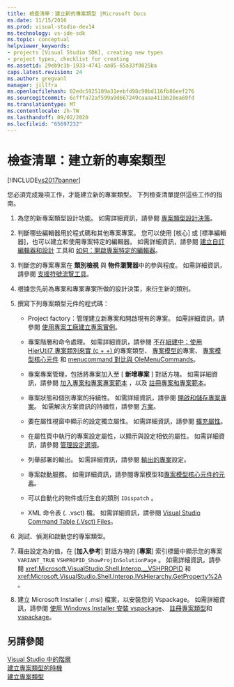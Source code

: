 ```yaml
---
title: 檢查清單：建立新的專案類型 |Microsoft Docs
ms.date: 11/15/2016
ms.prod: visual-studio-dev14
ms.technology: vs-ide-sdk
ms.topic: conceptual
helpviewer_keywords:
- projects [Visual Studio SDK], creating new types
- project types, checklist for creating
ms.assetid: 29eb9c3b-1933-4741-aa85-65a33f0825ba
caps.latest.revision: 24
ms.author: gregvanl
manager: jillfra
ms.openlocfilehash: 02edc5925109a31eebfd98c90bd116fb86eef276
ms.sourcegitcommit: 6cfffa72af599a9d667249caaaa411bb28ea69fd
ms.translationtype: MT
ms.contentlocale: zh-TW
ms.lasthandoff: 09/02/2020
ms.locfileid: "65697232"
---
```

# <a name="checklist-creating-new-project-types"></a>檢查清單：建立新的專案類型
[!INCLUDE[vs2017banner](../../includes/vs2017banner.md)]

您必須完成幾項工作，才能建立新的專案類型。 下列檢查清單提供這些工作的指南。  
  
1. 為您的新專案類型設計功能。 如需詳細資訊，請參閱 [專案類型設計決策](../../extensibility/internals/project-type-design-decisions.md)。  
  
2. 判斷哪些編輯器用於程式碼和其他專案專案。 您可以使用 [核心] 或 [標準編輯器]，也可以建立和使用專案特定的編輯器。 如需詳細資訊，請參閱 [建立自訂編輯器和設計](../../extensibility/creating-custom-editors-and-designers.md) 工具和 [如何：開啟專案特定的編輯器](../../extensibility/how-to-open-project-specific-editors.md)。  
  
3. 判斷您的專案專案在 **類別檢視** 與 **物件瀏覽器**中的參與程度。 如需詳細資訊，請參閱 [支援符號流覽工具](../../extensibility/internals/supporting-symbol-browsing-tools.md)。  
  
4. 根據您先前為專案和專案專案所做的設計決策，來衍生新的類別。  
  
5. 撰寫下列專案類型元件的程式碼：  
  
    - Project factory：管理建立新專案和開啟現有的專案。 如需詳細資訊，請參閱 [使用專案工廠建立專案實例](../../extensibility/internals/creating-project-instances-by-using-project-factories.md)。  
  
    - 專案階層和命令處理。 如需詳細資訊，請參閱 [不在組建中：使用 HierUtil7 專案類別來實 (c + +) ](https://msdn.microsoft.com/a5c16a09-94a2-46ef-87b5-35b815e2f346)的專案類型、 [專案模型的](../../extensibility/internals/elements-of-a-project-model.md)專案、 [專案模型核心元件](../../extensibility/internals/project-model-core-components.md) 和 [menucommand 對比與 OleMenuCommands](../../misc/menucommands-vs-olemenucommands.md)。  
  
    - 專案專案管理，包括將專案加入至 [ **新增專案** ] 對話方塊。 如需詳細資訊，請參閱 [加入專案和專案專案範本](../../extensibility/internals/adding-project-and-project-item-templates.md) ，以及 [註冊專案和專案範本](../../extensibility/internals/registering-project-and-item-templates.md)。  
  
    - 專案狀態和個別專案的持續性。 如需詳細資訊，請參閱 [開啟和儲存專案專案](../../extensibility/internals/opening-and-saving-project-items.md)。 如需解決方案資訊的持續性，請參閱 [方案](../../extensibility/internals/solutions-overview.md)。  
  
    - 要在屬性視窗中顯示的設定獨立屬性。 如需詳細資訊，請參閱 [擴充屬性](../../extensibility/internals/extending-properties.md)。  
  
    - 在屬性頁中執行的專案設定屬性，以顯示與設定相依的屬性。 如需詳細資訊，請參閱 [管理設定選項](../../extensibility/internals/managing-configuration-options.md)。  
  
    - 列舉部署的輸出。 如需詳細資訊，請參閱 [輸出的專案](../../extensibility/internals/project-configuration-for-output.md)設定。  
  
    - 專案啟動服務。 如需詳細資訊，請參閱專案模型和[專案模型核心元件](../../extensibility/internals/project-model-core-components.md)[的元素](../../extensibility/internals/elements-of-a-project-model.md)。  
  
    - 可以自動化的物件或衍生自的類別 `IDispatch` 。  
  
    - XML 命令表 (. .vsct) 檔。 如需詳細資訊，請參閱 [Visual Studio Command Table (.Vsct) Files](../../extensibility/internals/visual-studio-command-table-dot-vsct-files.md)。  
  
6. 測試、偵測和啟動您的專案類型。  
  
7. 藉由設定為的值，在 [**加入參考**] 對話方塊的 [**專案**] 索引標籤中顯示您的專案 `VARIANT_TRUE` `VSHPROPID_ShowProjInSolutionPage` 。 如需詳細資訊，請參閱 <xref:Microsoft.VisualStudio.Shell.Interop.__VSHPROPID> 和 <xref:Microsoft.VisualStudio.Shell.Interop.IVsHierarchy.GetProperty%2A>。  
  
8. 建立 Microsoft Installer ( .msi) 檔案，以安裝您的 Vspackage。 如需詳細資訊，請參閱 [使用 Windows Installer 安裝 vspackage](../../extensibility/internals/installing-vspackages-with-windows-installer.md)、 [註冊專案類型](../../extensibility/internals/registering-a-project-type.md)和 [vspackage](../../extensibility/internals/vspackages.md)。  
  
## <a name="see-also"></a>另請參閱  
 [Visual Studio 中的階層](../../extensibility/internals/hierarchies-in-visual-studio.md)   
 [建立專案類型的時機](../../extensibility/internals/when-to-create-project-types.md)   
 [建立專案類型](../../extensibility/internals/creating-project-types.md)
